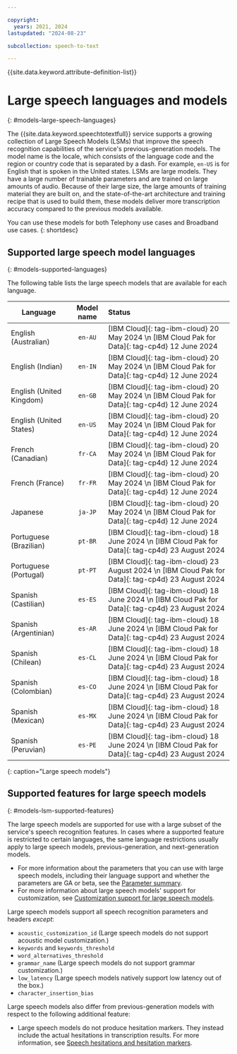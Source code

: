 ```yaml
---

copyright:
  years: 2021, 2024
lastupdated: "2024-08-23"

subcollection: speech-to-text

---
```


{{site.data.keyword.attribute-definition-list}}

#  Large speech languages and models
{: #models-large-speech-languages}

The {{site.data.keyword.speechtotextfull}} service supports a growing collection of Large Speech Models (LSMs) that improve the speech recognition capabilities of the service's previous-generation models. The model name is the locale, which consists of the language code and the region or country code that is separated by a dash. For example, `en-US` is for English that is spoken in the United states. LSMs are large models. They have a large number of trainable parameters and are trained on large amounts of audio. Because of their large size, the large amounts of training material they are built on, and the state-of-the-art architecture and training recipe that is used to build them, these models deliver more transcription accuracy compared to the previous models available.

You can use these models for both Telephony use cases and Broadband use cases. 
{: shortdesc}

## Supported large speech model languages
{: #models-supported-languages}

The following table lists the large speech models that are available for each language. 

| Language |  Model name | Status | 
|------------------------|:-----------:|:----------------------------------------|
| English (Australian) | `en-AU` | [IBM Cloud]{: tag-ibm-cloud} 20 May 2024 \n [IBM Cloud Pak for Data]{: tag-cp4d} 12 June 2024 | 
| English (Indian) | `en-IN` | [IBM Cloud]{: tag-ibm-cloud} 20 May 2024 \n [IBM Cloud Pak for Data]{: tag-cp4d} 12 June 2024 | 
| English (United Kingdom) | `en-GB` | [IBM Cloud]{: tag-ibm-cloud} 20 May 2024 \n [IBM Cloud Pak for Data]{: tag-cp4d} 12 June 2024 | 
| English (United States) | `en-US` | [IBM Cloud]{: tag-ibm-cloud} 20 May 2024 \n [IBM Cloud Pak for Data]{: tag-cp4d} 12 June 2024 | 
| French (Canadian) | `fr-CA` | [IBM Cloud]{: tag-ibm-cloud} 20 May 2024 \n [IBM Cloud Pak for Data]{: tag-cp4d} 12 June 2024 | 
| French (France) | `fr-FR` | [IBM Cloud]{: tag-ibm-cloud} 20 May 2024 \n [IBM Cloud Pak for Data]{: tag-cp4d} 12 June 2024 | 
| Japanese | `ja-JP` | [IBM Cloud]{: tag-ibm-cloud} 20 May 2024 \n [IBM Cloud Pak for Data]{: tag-cp4d} 12 June 2024 | 
| Portuguese (Brazilian) | `pt-BR` | [IBM Cloud]{: tag-ibm-cloud} 18 June 2024 \n [IBM Cloud Pak for Data]{: tag-cp4d} 23 August 2024  | 
| Portuguese (Portugal) | `pt-PT` | [IBM Cloud]{: tag-ibm-cloud} 23 August 2024 \n [IBM Cloud Pak for Data]{: tag-cp4d} 23 August 2024 |
| Spanish (Castilian) | `es-ES` | [IBM Cloud]{: tag-ibm-cloud} 18 June 2024 \n [IBM Cloud Pak for Data]{: tag-cp4d} 23 August 2024 | 
| Spanish (Argentinian) | `es-AR` | [IBM Cloud]{: tag-ibm-cloud} 18 June 2024 \n [IBM Cloud Pak for Data]{: tag-cp4d} 23 August 2024 | 
| Spanish (Chilean) | `es-CL` | [IBM Cloud]{: tag-ibm-cloud} 18 June 2024 \n [IBM Cloud Pak for Data]{: tag-cp4d} 23 August 2024 | 
| Spanish (Colombian) | `es-CO` | [IBM Cloud]{: tag-ibm-cloud} 18 June 2024 \n [IBM Cloud Pak for Data]{: tag-cp4d} 23 August 2024 | 
| Spanish (Mexican) | `es-MX` | [IBM Cloud]{: tag-ibm-cloud} 18 June 2024 \n [IBM Cloud Pak for Data]{: tag-cp4d} 23 August 2024 | 
| Spanish (Peruvian) | `es-PE` | [IBM Cloud]{: tag-ibm-cloud} 18 June 2024 \n [IBM Cloud Pak for Data]{: tag-cp4d} 23 August 2024 | 
{: caption="Large speech models"}

## Supported features for large speech models
{: #models-lsm-supported-features}

The large speech models are supported for use with a large subset of the service's speech recognition features. In cases where a supported feature is restricted to certain languages, the same language restrictions usually apply to large speech models, previous-generation, and next-generation models.

-   For more information about the parameters that you can use with large speech models, including their language support and whether the parameters are GA or beta, see the [Parameter summary](/docs/speech-to-text?topic=speech-to-text-summary).
-   For more information about large speech models' support for customization, see [Customization support for large speech models](/docs/speech-to-text?topic=speech-to-text-custom-support#custom-language-support-lsm).

Large speech models support all speech recognition parameters and headers *except*:

-   `acoustic_customization_id` (Large speech models do not support acoustic model customization.)
-   `keywords` and `keywords_threshold`
-   `word_alternatives_threshold`
-   `grammar_name` (Large speech models do not support grammar customization.)
-   `low_latency` (Large speech models natively support low latency out of the box.)
-   `character_insertion_bias`

Large speech models also differ from previous-generation models with respect to the following additional feature:

-   Large speech models do not produce hesitation markers. They instead include the actual hesitations in transcription results. For more information, see [Speech hesitations and hesitation markers](/docs/speech-to-text?topic=speech-to-text-basic-response#response-hesitation).
